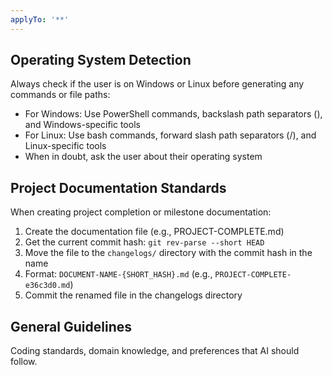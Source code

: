 ```yaml
---
applyTo: '**'
---
```

## Operating System Detection
Always check if the user is on Windows or Linux before generating any commands or file paths:
- For Windows: Use PowerShell commands, backslash path separators (\), and Windows-specific tools
- For Linux: Use bash commands, forward slash path separators (/), and Linux-specific tools
- When in doubt, ask the user about their operating system

## Project Documentation Standards
When creating project completion or milestone documentation:
1. Create the documentation file (e.g., PROJECT-COMPLETE.md)
2. Get the current commit hash: `git rev-parse --short HEAD`
3. Move the file to the `changelogs/` directory with the commit hash in the name
4. Format: `DOCUMENT-NAME-{SHORT_HASH}.md` (e.g., `PROJECT-COMPLETE-e36c3d0.md`)
5. Commit the renamed file in the changelogs directory

## General Guidelines
Coding standards, domain knowledge, and preferences that AI should follow.
